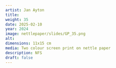 ```yaml
---
artist: Jan Ayton
title: 
weight: 35
date: 2025-02-10
year: 2024
image: nettlepaper/slides/GP_35.png
alt: 
dimensions: 11x15 cm
media: Two colour screen print on nettle paper
description: NFS
draft: false
---
```


